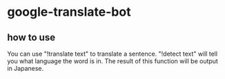 # google-translate-bot
## how to use
You can use "!translate text" to translate a sentence.
"!detect text" will tell you what language the word is in.  The result of this function will be output in Japanese.
